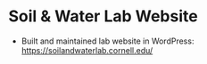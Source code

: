 # Soil & Water Lab Website

* Built and maintained lab website in WordPress: https://soilandwaterlab.cornell.edu/
